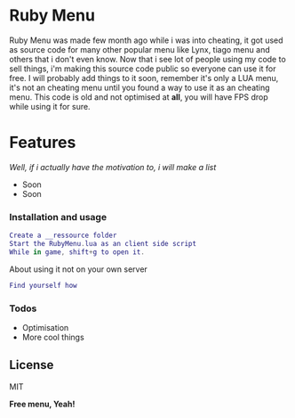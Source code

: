 # Ruby Menu


Ruby Menu was made few month ago while i was into cheating, it got used as source code for many other popular menu like Lynx, tiago menu and others that i don't even know.
Now that i see lot of people using my code to sell things, i'm making this source code public so everyone can use it for free. I will probably add things to it soon, remember it's only a LUA menu, it's not an cheating menu until you found a way to use it as an cheating menu.
This code is old and not optimised at **all**, you will have FPS drop while using it for sure.

# Features
*Well, if i actually have the motivation to, i will make a list*
  - Soon
  - Soon

### Installation and usage

```lua
Create a __ressource folder
Start the RubyMenu.lua as an client side script
While in game, shift+g to open it.
```

About using it not on your own server

```lua
Find yourself how
```

### Todos

 - Optimisation
 - More cool things

License
----

MIT


**Free menu, Yeah!**
